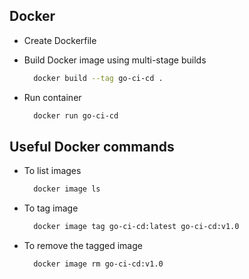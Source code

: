 
## Docker
 - Create Dockerfile
 - Build Docker image using multi-stage builds

	  ```bash
	    docker build --tag go-ci-cd .
	  ```
 - Run container
      ```bash
	    docker run go-ci-cd
	  ``` 
 
## Useful Docker commands
 - To list images

      ```bash
        docker image ls
      ```
 
 - To tag image
 
	  ```bash
	    docker image tag go-ci-cd:latest go-ci-cd:v1.0
	  ```
 
 - To remove the tagged image
 
	  ```bash
	    docker image rm go-ci-cd:v1.0
	  ```

  


